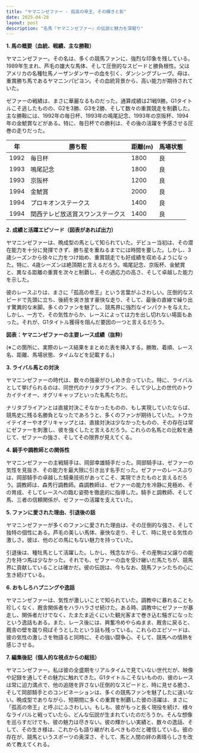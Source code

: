 ```yaml
---
title: "ヤマニンゼファー - 孤高の帝王、その輝きと影"
date: 2025-04-28
layout: post
description: "名馬『ヤマニンゼファー』の伝説と魅力を深堀り"
---
```


**1. 馬の概要（血統、戦績、主な勝鞍）**

ヤマニンゼファー。その名は、多くの競馬ファンに、強烈な印象を残している。1989年生まれ、芦毛の雄大な馬体、そして圧倒的なスピードと勝負根性。父はアメリカの名種牡馬ノーザンダンサーの血を引く、ダンシングブレーヴ。母は、重賞勝ち馬であるヤマニンパピヨン。その血統背景から、高い能力が期待されていた。

ゼファーの戦績は、まさに華麗なるものだった。通算成績は21戦9勝。G1タイトルこそ逃したものの、G2を3勝、G3を2勝、そして数々の重賞競走を制覇した。主な勝鞍には、1992年の毎日杯、1993年の鳴尾記念、1993年の京阪杯、1994年の金鯱賞などがある。特に、毎日杯での勝利は、その後の活躍を予感させる圧巻の走りだった。

| 年 | 勝ち鞍                               | 距離(m) | 馬場状態 |
|---|------------------------------------|----------|----------|
| 1992 | 毎日杯                               | 1800     | 良       |
| 1993 | 鳴尾記念                              | 1800     | 良       |
| 1993 | 京阪杯                               | 1200     | 良       |
| 1994 | 金鯱賞                               | 2000     | 良       |
| 1994 | プロキオンステークス                     | 1400     | 良       |
| 1994 | 関西テレビ放送賞スワンステークス       | 1400     | 良       |


**2. 成績と活躍エピソード（図表があれば出力）**

ヤマニンゼファーは、晩成型の馬として知られていた。デビュー当初は、その潜在能力を十分に発揮できず、勝ち星を重ねるまでには時間を要した。しかし、3歳シーズンから徐々に力をつけ始め、重賞競走でも好成績を収めるようになった。特に、4歳シーズンは絶頂期と言えるだろう。鳴尾記念、京阪杯、金鯱賞と、異なる距離の重賞を次々と制覇し、その適応力の高さ、そして卓越した能力を示した。

彼のレースぶりは、まさに「孤高の帝王」という言葉がふさわしい。圧倒的なスピードで先頭に立ち、後続を突き放す豪快な走り、そして、最後の直線で繰り出す驚異的な末脚。多くのファンを魅了し、競馬界に強烈なインパクトを与えた。しかし、一方で、その気性からか、レースによっては力を出し切れない場面もあった。それが、G1タイトル獲得を阻んだ要因の一つと言えるだろう。

**図表：ヤマニンゼファーの主要レース成績（抜粋）**

(※この箇所に、実際のレース結果をまとめた表を挿入する。勝敗、着順、レース名、距離、馬場状態、タイムなどを記載する。)


**3. ライバル馬との対決**

ヤマニンゼファーの時代は、数々の強豪がひしめき合っていた。特に、ライバルとして挙げられるのは、同世代のナリタブライアン、そして少し上の世代のトウカイテイオー、オグリキャップといった名馬たちだ。

ナリタブライアンとは直接対決こそなかったものの、もし実現していたならば、競馬史に残る名勝負となったであろうと、多くのファンが期待していた。トウカイテイオーやオグリキャップとは、直接対決は少なかったものの、その存在は常にゼファーを刺激し、彼を強くしたと言えるだろう。これらの名馬との比較を通じて、ゼファーの強さ、そしてその限界が見えてくる。


**4. 騎手や調教師との関係性**

ヤマニンゼファーの主戦騎手は、岡部幸雄騎手だった。岡部騎手は、ゼファーの気性を見抜き、その能力を最大限に引き出す名手だった。ゼファーのレースぶりは、岡部騎手の卓越した騎乗技術があってこそ、実現できたものと言えるだろう。調教師は、森秀行調教師。森調教師は、ゼファーの能力を冷静に見極め、その育成、そしてレースへの臨む姿勢を徹底的に指導した。騎手と調教師、そして馬、三者の信頼関係が、ゼファーの活躍を支えていた。


**5. ファンに愛された理由、引退後の話**

ヤマニンゼファーが多くのファンに愛された理由は、その圧倒的な強さ、そして独特の個性にある。芦毛の美しい馬体、豪快な走り、そして、時に見せる気性の激しさ。彼は、他のどの馬にもない魅力を持っていた。

引退後は、種牡馬として活躍した。しかし、残念ながら、その産駒は父譲りの能力を持つ馬は少なかった。それでも、ゼファーの血を受け継いだ馬たちが、競馬界に貢献していることは確かだ。彼の伝説は、今もなお、競馬ファンたちの心に生き続けている。


**6. おもしろハプニングや逸話**

ヤマニンゼファーは、気性が激しいことで知られていた。調教中に暴れることも珍しくなく、厩舎関係者をハラハラさせ続けた。ある時、調教中にゼファーが暴走し、関係者だけでなく、たまたま近くにいた観光客まで巻き込む騒ぎになったという逸話もある。また、レース後には、興奮冷めやらぬまま、厩舎に戻ると、厩舎の壁を蹴り飛ばそうとしたという話も残っている。これらのエピソードは、彼の気性の激しさを物語ると同時に、その強い闘争心、そして、競馬への情熱を感じさせる。


**7. 編集後記（個人的な視点からの総括）**

ヤマニンゼファー。私は彼の全盛期をリアルタイムで見ていない世代だが、映像や記録を通してその魅力に触れてきた。G1タイトルこそないものの、彼のレースは常に迫力満点で、他の追随を許さない圧倒的なスピードと、時に見せる脆さ、そして岡部騎手とのコンビネーションは、多くの競馬ファンを魅了したに違いない。晩成型でありながら、短期間に多くの重賞を制覇した彼の活躍は、まさに「孤高の帝王」と呼ぶにふさわしい。もしも、彼がもっと長く現役を続け、様々なライバルと戦っていたら、どんな伝説が生まれていたのだろうか。そんな想像を巡らすだけでも、彼の魅力は尽きない。彼の輝かしい実績と、数々の逸話、そして、その生き様は、これからも語り継がれるべきものだと確信している。彼の存在が、競馬というスポーツの奥深さ、そして、馬と人間の絆の素晴らしさを改めて教えてくれる。
